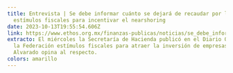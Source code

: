 ```yaml
---
title: Entrevista | Se debe informar cuánto se dejará de recaudar por los
  estímulos fiscales para incentivar el nearshoring
date: 2023-10-13T19:55:54.606Z
link: https://www.ethos.org.mx/finanzas-publicas/noticias/se_debe_informar_cuanto_se_dejara_de_recaudar_por_los_estimulos_fiscales_para_incentivar_el_nearshoring
extracto: El miércoles la Secretaría de Hacienda publicó en el Diario Oficial de
  la Federación estímulos fiscales para atraer la inversión de empresas. Liliana
  Alvarado opina al respecto.
colors: amarillo
---
```

